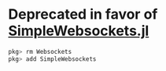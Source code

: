 # Deprecated in favor of [SimpleWebsockets.jl](https://github.com/citkane/SimpleWebsockets.jl)
```julia
pkg> rm Websockets
pkg> add SimpleWebsockets 
```
